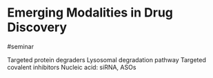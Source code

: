 # Emerging Modalities in Drug Discovery

#seminar

Targeted protein degraders
	Lysosomal degradation pathway
Targeted covalent inhibitors
Nucleic acid: siRNA, ASOs

